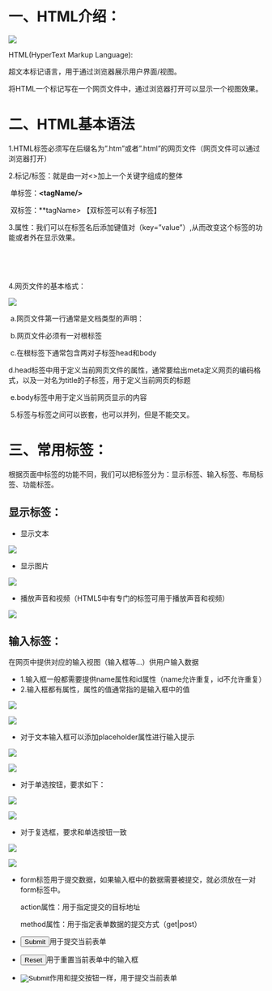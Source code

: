 # 一、HTML介绍：

![](img/1-1.png)

HTML(HyperText Markup Language):

超文本标记语言，用于通过浏览器展示用户界面/视图。

将HTML一个标记写在一个网页文件中，通过浏览器打开可以显示一个视图效果。

# 二、HTML基本语法

1.HTML标签必须写在后缀名为”.htm”或者”.html”的网页文件（网页文件可以通过浏览器打开）

2.标记/标签：就是由一对<>加上一个关键字组成的整体

​          单标签：**<**tagName**/>**

​          双标签：<tagName>**tagName> 【双标签可以有子标签】

3.属性：我们可以在标签名后添加键值对（key=”value”）,从而改变这个标签的功能或者外在显示效果。

​          <tagName key1=”value1” key2=”value2” />

​          <tagName key1=”value1” key2=”value2”></tagName>

4.网页文件的基本格式：

![](img/1-2.png)

​		  a.网页文件第一行通常是文档类型的声明：<!DOCTYPE html>

​          b.网页文件必须有一对根标签<html></html>

​          c.在根标签下通常包含两对子标签head和body

​          d.head标签中用于定义当前网页文件的属性，通常要给出meta定义网页的编码格式，以及一对名为title的子标签，用于定义当前网页的标题

​          e.body标签中用于定义当前网页显示的内容

​     5.标签与标签之间可以嵌套，也可以并列，但是不能交叉。

# 三、常用标签：

根据页面中标签的功能不同，我们可以把标签分为：显示标签、输入标签、布局标签、功能标签。

## 显示标签：

- 显示文本

![](img/1-3.png)

- 显示图片

![](img/1-4.png)

- 播放声音和视频（HTML5中有专门的标签可用于播放声音和视频）

![](img/1-5.png)

## **输入标签**：

在网页中提供对应的输入视图（输入框等…）供用户输入数据  

- 1.输入框一般都需要提供name属性和id属性（name允许重复，id不允许重复）
- 2.输入框都有属性，属性的值通常指的是输入框中的值

![](img/1-6.png)

![](img/1-7.png)

- 对于文本输入框可以添加placeholder属性进行输入提示

![](img/1-8.png)

![](img/1-9.png)

- 对于单选按钮，要求如下：

![](img/1-10.png)

![](img/1-11.png)

- 对于复选框，要求和单选按钮一致

![](img/1-12.png)

![](img/1-13.png)

- form标签用于提交数据，如果输入框中的数据需要被提交，就必须放在一对form标签中。

    action属性：用于指定提交的目标地址

    method属性：用于指定表单数据的提交方式（get|post）

- <input type="submit"/>用于提交当前表单

- <input type="reset"/>用于重置当前表单中的输入框

- <input type="image" src=""/>作用和提交按钮一样，用于提交当前表单
